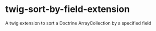# twig-sort-by-field-extension
A twig extension to sort a Doctrine ArrayCollection by a specified field
